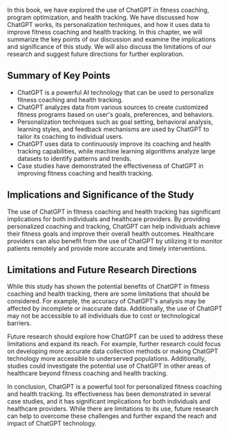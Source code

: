 
In this book, we have explored the use of ChatGPT in fitness coaching, program optimization, and health tracking. We have discussed how ChatGPT works, its personalization techniques, and how it uses data to improve fitness coaching and health tracking. In this chapter, we will summarize the key points of our discussion and examine the implications and significance of this study. We will also discuss the limitations of our research and suggest future directions for further exploration.

Summary of Key Points
---------------------

* ChatGPT is a powerful AI technology that can be used to personalize fitness coaching and health tracking.
* ChatGPT analyzes data from various sources to create customized fitness programs based on user's goals, preferences, and behaviors.
* Personalization techniques such as goal setting, behavioral analysis, learning styles, and feedback mechanisms are used by ChatGPT to tailor its coaching to individual users.
* ChatGPT uses data to continuously improve its coaching and health tracking capabilities, while machine learning algorithms analyze large datasets to identify patterns and trends.
* Case studies have demonstrated the effectiveness of ChatGPT in improving fitness coaching and health tracking.

Implications and Significance of the Study
------------------------------------------

The use of ChatGPT in fitness coaching and health tracking has significant implications for both individuals and healthcare providers. By providing personalized coaching and tracking, ChatGPT can help individuals achieve their fitness goals and improve their overall health outcomes. Healthcare providers can also benefit from the use of ChatGPT by utilizing it to monitor patients remotely and provide more accurate and timely interventions.

Limitations and Future Research Directions
------------------------------------------

While this study has shown the potential benefits of ChatGPT in fitness coaching and health tracking, there are some limitations that should be considered. For example, the accuracy of ChatGPT's analysis may be affected by incomplete or inaccurate data. Additionally, the use of ChatGPT may not be accessible to all individuals due to cost or technological barriers.

Future research should explore how ChatGPT can be used to address these limitations and expand its reach. For example, further research could focus on developing more accurate data collection methods or making ChatGPT technology more accessible to underserved populations. Additionally, studies could investigate the potential use of ChatGPT in other areas of healthcare beyond fitness coaching and health tracking.

In conclusion, ChatGPT is a powerful tool for personalized fitness coaching and health tracking. Its effectiveness has been demonstrated in several case studies, and it has significant implications for both individuals and healthcare providers. While there are limitations to its use, future research can help to overcome these challenges and further expand the reach and impact of ChatGPT technology.
